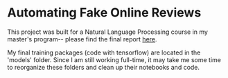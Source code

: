 # Automating Fake Online Reviews
This project was built for a Natural Language Processing course in my master's program-- please find the final report [here](Automating%20Fake%20Online%20Reviews.pdf).

My final training packages (code with tensorflow) are located in the 'models' folder.  Since I am still working full-time, it may take me some time to reorganize these folders and clean up their notebooks and code.

